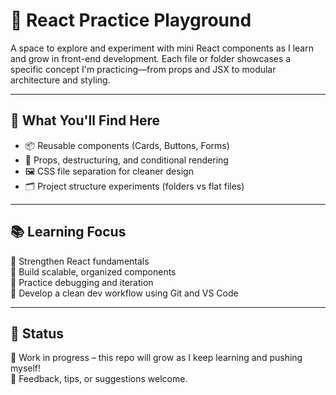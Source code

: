 # 🎯 React Practice Playground

A space to explore and experiment with mini React components as I learn and grow in front-end development. Each file or folder showcases a specific concept I'm practicing—from props and JSX to modular architecture and styling.

---

## 🧪 What You'll Find Here

- 📦 Reusable components (Cards, Buttons, Forms)
- 🧠 Props, destructuring, and conditional rendering
- 🖼️ CSS file separation for cleaner design
- 🗂️ Project structure experiments (folders vs flat files)

---

## 📚 Learning Focus

🔹 Strengthen React fundamentals  
🔹 Build scalable, organized components  
🔹 Practice debugging and iteration  
🔹 Develop a clean dev workflow using Git and VS Code

---

## 🌱 Status

🚧 Work in progress – this repo will grow as I keep learning and pushing myself!  
📝 Feedback, tips, or suggestions welcome.
